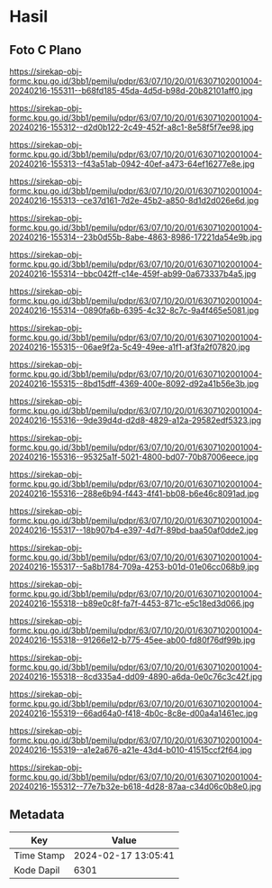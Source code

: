 # Hasil

## Foto C Plano

https://sirekap-obj-formc.kpu.go.id/3bb1/pemilu/pdpr/63/07/10/20/01/6307102001004-20240216-155311--b68fd185-45da-4d5d-b98d-20b82101aff0.jpg

https://sirekap-obj-formc.kpu.go.id/3bb1/pemilu/pdpr/63/07/10/20/01/6307102001004-20240216-155312--d2d0b122-2c49-452f-a8c1-8e58f5f7ee98.jpg

https://sirekap-obj-formc.kpu.go.id/3bb1/pemilu/pdpr/63/07/10/20/01/6307102001004-20240216-155313--f43a51ab-0942-40ef-a473-64ef16277e8e.jpg

https://sirekap-obj-formc.kpu.go.id/3bb1/pemilu/pdpr/63/07/10/20/01/6307102001004-20240216-155313--ce37d161-7d2e-45b2-a850-8d1d2d026e6d.jpg

https://sirekap-obj-formc.kpu.go.id/3bb1/pemilu/pdpr/63/07/10/20/01/6307102001004-20240216-155314--23b0d55b-8abe-4863-8986-17221da54e9b.jpg

https://sirekap-obj-formc.kpu.go.id/3bb1/pemilu/pdpr/63/07/10/20/01/6307102001004-20240216-155314--bbc042ff-c14e-459f-ab99-0a673337b4a5.jpg

https://sirekap-obj-formc.kpu.go.id/3bb1/pemilu/pdpr/63/07/10/20/01/6307102001004-20240216-155314--0890fa6b-6395-4c32-8c7c-9a4f465e5081.jpg

https://sirekap-obj-formc.kpu.go.id/3bb1/pemilu/pdpr/63/07/10/20/01/6307102001004-20240216-155315--06ae9f2a-5c49-49ee-a1f1-af3fa2f07820.jpg

https://sirekap-obj-formc.kpu.go.id/3bb1/pemilu/pdpr/63/07/10/20/01/6307102001004-20240216-155315--8bd15dff-4369-400e-8092-d92a41b56e3b.jpg

https://sirekap-obj-formc.kpu.go.id/3bb1/pemilu/pdpr/63/07/10/20/01/6307102001004-20240216-155316--9de39d4d-d2d8-4829-a12a-29582edf5323.jpg

https://sirekap-obj-formc.kpu.go.id/3bb1/pemilu/pdpr/63/07/10/20/01/6307102001004-20240216-155316--95325a1f-5021-4800-bd07-70b87006eece.jpg

https://sirekap-obj-formc.kpu.go.id/3bb1/pemilu/pdpr/63/07/10/20/01/6307102001004-20240216-155316--288e6b94-f443-4f41-bb08-b6e46c8091ad.jpg

https://sirekap-obj-formc.kpu.go.id/3bb1/pemilu/pdpr/63/07/10/20/01/6307102001004-20240216-155317--18b907b4-e397-4d7f-89bd-baa50af0dde2.jpg

https://sirekap-obj-formc.kpu.go.id/3bb1/pemilu/pdpr/63/07/10/20/01/6307102001004-20240216-155317--5a8b1784-709a-4253-b01d-01e06cc068b9.jpg

https://sirekap-obj-formc.kpu.go.id/3bb1/pemilu/pdpr/63/07/10/20/01/6307102001004-20240216-155318--b89e0c8f-fa7f-4453-871c-e5c18ed3d066.jpg

https://sirekap-obj-formc.kpu.go.id/3bb1/pemilu/pdpr/63/07/10/20/01/6307102001004-20240216-155318--91266e12-b775-45ee-ab00-fd80f76df99b.jpg

https://sirekap-obj-formc.kpu.go.id/3bb1/pemilu/pdpr/63/07/10/20/01/6307102001004-20240216-155318--8cd335a4-dd09-4890-a6da-0e0c76c3c42f.jpg

https://sirekap-obj-formc.kpu.go.id/3bb1/pemilu/pdpr/63/07/10/20/01/6307102001004-20240216-155319--66ad64a0-f418-4b0c-8c8e-d00a4a1461ec.jpg

https://sirekap-obj-formc.kpu.go.id/3bb1/pemilu/pdpr/63/07/10/20/01/6307102001004-20240216-155319--a1e2a676-a21e-43d4-b010-41515ccf2f64.jpg

https://sirekap-obj-formc.kpu.go.id/3bb1/pemilu/pdpr/63/07/10/20/01/6307102001004-20240216-155312--77e7b32e-b618-4d28-87aa-c34d06c0b8e0.jpg


## Metadata

| Key        | Value               |
| ---------- | ------------------- |
| Time Stamp | 2024-02-17 13:05:41 |
| Kode Dapil | 6301                |



